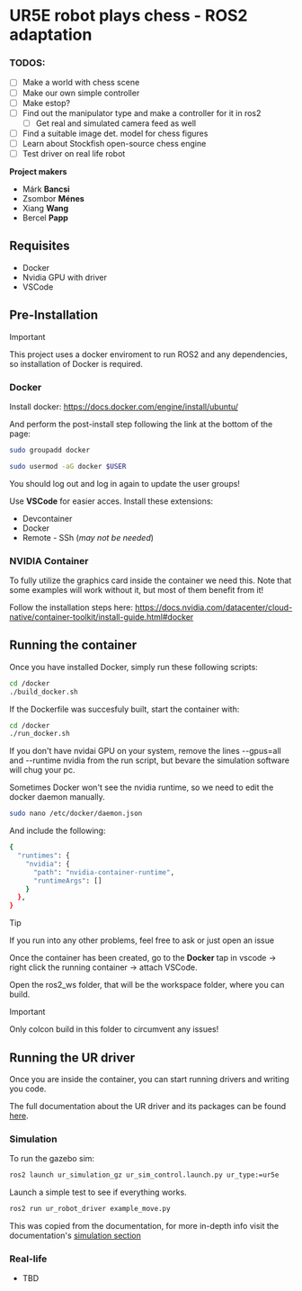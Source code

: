 # UR5E robot plays chess - ROS2 adaptation

### TODOS:
- [ ] Make a world with chess scene
- [ ] Make our own simple controller
- [ ] Make estop?
- [ ] Find out the manipulator type and make a controller for it in ros2
  - [ ] Get real and simulated camera feed as well
- [ ] Find a suitable image det. model for chess figures
- [ ] Learn about Stockfish open-source chess engine
- [ ] Test driver on real life robot

**Project makers**
- Márk **Bancsi**
- Zsombor **Ménes**
- Xiang **Wang**
- Bercel **Papp**

## Requisites
- Docker
- Nvidia GPU with driver
- VSCode

## Pre-Installation 

>[!IMPORTANT]
>This project uses a docker enviroment to run ROS2 and any dependencies, so installation of Docker is required.

### Docker

Install docker: https://docs.docker.com/engine/install/ubuntu/

And perform the post-install step following the link at the bottom of the page:

```bash
sudo groupadd docker
```

```bash
sudo usermod -aG docker $USER
```
You should log out and log in again to update the user groups!

Use **VSCode** for easier acces. Install these extensions:
- Devcontainer
- Docker
- Remote - SSh (*may not be needed*)

### NVIDIA Container

To fully utilize the graphics card inside the container we need this. Note that some examples will work without it, but most of them benefit from it!

Follow the installation steps here:
https://docs.nvidia.com/datacenter/cloud-native/container-toolkit/install-guide.html#docker


## Running the container

Once you have installed Docker, simply run these following scripts:

```bash
cd /docker
./build_docker.sh
```

If the Dockerfile was succesfuly built, start the container with:

```bash
cd /docker
./run_docker.sh
```

If you don't have nvidai GPU on your system, remove the lines --gpus=all and --runtime nvidia from the run script, but bevare the simulation software will chug your pc.

Sometimes Docker won't see the nvidia runtime, so we need to edit the docker daemon manually.
```bash
sudo nano /etc/docker/daemon.json
```
And include the following:
```bash
{
  "runtimes": {
    "nvidia": {
      "path": "nvidia-container-runtime",
      "runtimeArgs": []
    }
  },
}
```

>[!TIP]
>If you run into any other problems, feel free to ask or just open an issue

Once the container has been created, go to the **Docker** tap in vscode -> right click the running container -> attach VSCode.

Open the ros2_ws folder, that will be the workspace folder, where you can build.
>[!IMPORTANT] 
> Only colcon build in this folder to circumvent any issues!

## Running the UR driver
Once you are inside the container, you can start running drivers and writing you code.

The full documentation about the UR driver and its packages can be found [here](https://docs.universal-robots.com/Universal_Robots_ROS2_Documentation/index.html).

### Simulation

To run the gazebo sim: 
```bash
ros2 launch ur_simulation_gz ur_sim_control.launch.py ur_type:=ur5e
```
Launch a simple test to see if everything works.
```bash
ros2 run ur_robot_driver example_move.py
```
This was copied from the documentation, for more in-depth info visit the documentation's [simulation section](https://docs.universal-robots.com/Universal_Robots_ROS2_Documentation/doc/ur_simulation_gz/ur_simulation_gz/doc/usage.html)

### Real-life
- TBD